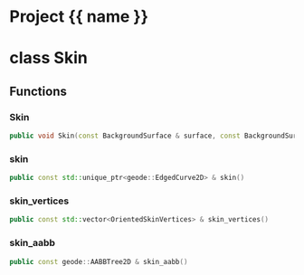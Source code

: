 <script setup>
import {useRoute} from 'vitepress'
const {path} = useRoute()
const tokens = path.split('/')
const words = tokens[2].split('-');
for (let i = 0; i < words.length; i++) {
    words[i] = words[i].charAt(0).toUpperCase() + words[i].slice(1);
    words[i] = words[i].replace('geode', 'Geode')
}
const name = words.join('-');
</script>
# Project {{ name }}

# class Skin


## Functions

### Skin

```cpp
public void Skin(const BackgroundSurface & surface, const BackgroundSurfaceModifier & modifier)
```


### skin

```cpp
public const std::unique_ptr<geode::EdgedCurve2D> & skin()
```


### skin_vertices

```cpp
public const std::vector<OrientedSkinVertices> & skin_vertices()
```


### skin_aabb

```cpp
public const geode::AABBTree2D & skin_aabb()
```




